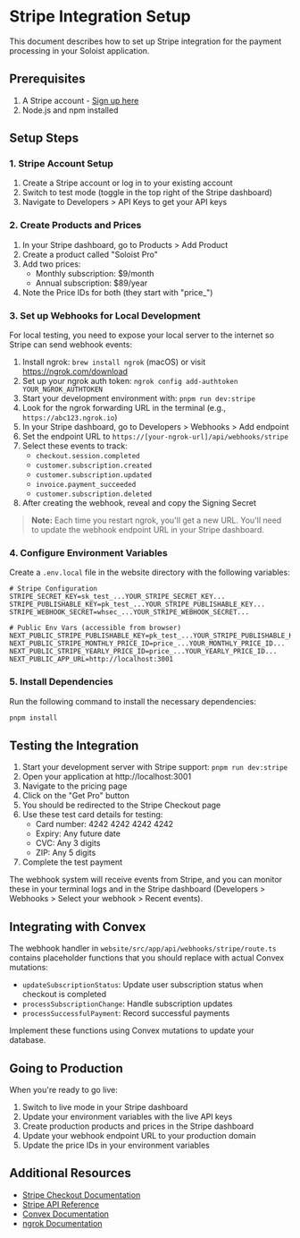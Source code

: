 # Stripe Integration Setup

This document describes how to set up Stripe integration for the payment processing in your Soloist application.

## Prerequisites

1. A Stripe account - [Sign up here](https://dashboard.stripe.com/register)
2. Node.js and npm installed

## Setup Steps

### 1. Stripe Account Setup

1. Create a Stripe account or log in to your existing account
2. Switch to test mode (toggle in the top right of the Stripe dashboard)
3. Navigate to Developers > API Keys to get your API keys

### 2. Create Products and Prices

1. In your Stripe dashboard, go to Products > Add Product
2. Create a product called "Soloist Pro"
3. Add two prices:
   - Monthly subscription: $9/month
   - Annual subscription: $89/year
4. Note the Price IDs for both (they start with "price_")

### 3. Set up Webhooks for Local Development

For local testing, you need to expose your local server to the internet so Stripe can send webhook events:

1. Install ngrok: `brew install ngrok` (macOS) or visit https://ngrok.com/download
2. Set up your ngrok auth token: `ngrok config add-authtoken YOUR_NGROK_AUTHTOKEN`
3. Start your development environment with: `pnpm run dev:stripe`
4. Look for the ngrok forwarding URL in the terminal (e.g., `https://abc123.ngrok.io`)
5. In your Stripe dashboard, go to Developers > Webhooks > Add endpoint
6. Set the endpoint URL to `https://[your-ngrok-url]/api/webhooks/stripe`
7. Select these events to track:
   - `checkout.session.completed`
   - `customer.subscription.created`
   - `customer.subscription.updated`
   - `invoice.payment_succeeded`
   - `customer.subscription.deleted`
8. After creating the webhook, reveal and copy the Signing Secret

> **Note:** Each time you restart ngrok, you'll get a new URL. You'll need to update the webhook endpoint URL in your Stripe dashboard.

### 4. Configure Environment Variables

Create a `.env.local` file in the website directory with the following variables:

```
# Stripe Configuration
STRIPE_SECRET_KEY=sk_test_...YOUR_STRIPE_SECRET_KEY...
STRIPE_PUBLISHABLE_KEY=pk_test_...YOUR_STRIPE_PUBLISHABLE_KEY...
STRIPE_WEBHOOK_SECRET=whsec_...YOUR_STRIPE_WEBHOOK_SECRET...

# Public Env Vars (accessible from browser)
NEXT_PUBLIC_STRIPE_PUBLISHABLE_KEY=pk_test_...YOUR_STRIPE_PUBLISHABLE_KEY...
NEXT_PUBLIC_STRIPE_MONTHLY_PRICE_ID=price_...YOUR_MONTHLY_PRICE_ID...
NEXT_PUBLIC_STRIPE_YEARLY_PRICE_ID=price_...YOUR_YEARLY_PRICE_ID...
NEXT_PUBLIC_APP_URL=http://localhost:3001
```

### 5. Install Dependencies

Run the following command to install the necessary dependencies:

```bash
pnpm install
```

## Testing the Integration

1. Start your development server with Stripe support: `pnpm run dev:stripe`
2. Open your application at http://localhost:3001
3. Navigate to the pricing page
4. Click on the "Get Pro" button
5. You should be redirected to the Stripe Checkout page
6. Use these test card details for testing:
   - Card number: 4242 4242 4242 4242
   - Expiry: Any future date
   - CVC: Any 3 digits
   - ZIP: Any 5 digits
7. Complete the test payment

The webhook system will receive events from Stripe, and you can monitor these in your terminal logs and in the Stripe dashboard (Developers > Webhooks > Select your webhook > Recent events).

## Integrating with Convex

The webhook handler in `website/src/app/api/webhooks/stripe/route.ts` contains placeholder functions that you should replace with actual Convex mutations:

- `updateSubscriptionStatus`: Update user subscription status when checkout is completed
- `processSubscriptionChange`: Handle subscription updates
- `processSuccessfulPayment`: Record successful payments

Implement these functions using Convex mutations to update your database.

## Going to Production

When you're ready to go live:

1. Switch to live mode in your Stripe dashboard
2. Update your environment variables with the live API keys
3. Create production products and prices in the Stripe dashboard
4. Update your webhook endpoint URL to your production domain
5. Update the price IDs in your environment variables

## Additional Resources

- [Stripe Checkout Documentation](https://stripe.com/docs/checkout)
- [Stripe API Reference](https://stripe.com/docs/api)
- [Convex Documentation](https://docs.convex.dev)
- [ngrok Documentation](https://ngrok.com/docs/) 